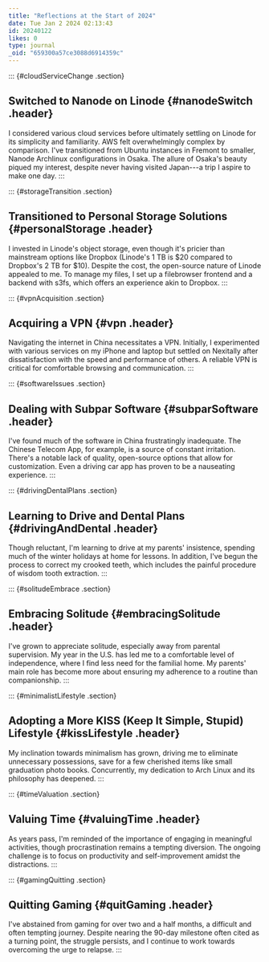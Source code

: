 ```yaml
---
title: "Reflections at the Start of 2024"
date: Tue Jan 2 2024 02:13:43
id: 20240122
likes: 0
type: journal
_oid: "659300a57ce3088d6914359c"
---
```

::: {#cloudServiceChange .section}
## Switched to Nanode on Linode {#nanodeSwitch .header}

I considered various cloud services before ultimately settling on Linode
for its simplicity and familiarity. AWS felt overwhelmingly complex by
comparison. I\'ve transitioned from Ubuntu instances in Fremont to
smaller, Nanode Archlinux configurations in Osaka. The allure of
Osaka\'s beauty piqued my interest, despite never having visited
Japan---a trip I aspire to make one day.
:::

::: {#storageTransition .section}
## Transitioned to Personal Storage Solutions {#personalStorage .header}

I invested in Linode\'s object storage, even though it\'s pricier than
mainstream options like Dropbox (Linode\'s 1 TB is \$20 compared to
Dropbox\'s 2 TB for \$10). Despite the cost, the open-source nature of
Linode appealed to me. To manage my files, I set up a filebrowser
frontend and a backend with s3fs, which offers an experience akin to
Dropbox.
:::

::: {#vpnAcquisition .section}
## Acquiring a VPN {#vpn .header}

Navigating the internet in China necessitates a VPN. Initially, I
experimented with various services on my iPhone and laptop but settled
on Nexitally after dissatisfaction with the speed and performance of
others. A reliable VPN is critical for comfortable browsing and
communication.
:::

::: {#softwareIssues .section}
## Dealing with Subpar Software {#subparSoftware .header}

I\'ve found much of the software in China frustratingly inadequate. The
Chinese Telecom App, for example, is a source of constant irritation.
There\'s a notable lack of quality, open-source options that allow for
customization. Even a driving car app has proven to be a nauseating
experience.
:::

::: {#drivingDentalPlans .section}
## Learning to Drive and Dental Plans {#drivingAndDental .header}

Though reluctant, I\'m learning to drive at my parents\' insistence,
spending much of the winter holidays at home for lessons. In addition,
I\'ve begun the process to correct my crooked teeth, which includes the
painful procedure of wisdom tooth extraction.
:::

::: {#solitudeEmbrace .section}
## Embracing Solitude {#embracingSolitude .header}

I\'ve grown to appreciate solitude, especially away from parental
supervision. My year in the U.S. has led me to a comfortable level of
independence, where I find less need for the familial home. My parents\'
main role has become more about ensuring my adherence to a routine than
companionship.
:::

::: {#minimalistLifestyle .section}
## Adopting a More KISS (Keep It Simple, Stupid) Lifestyle {#kissLifestyle .header}

My inclination towards minimalism has grown, driving me to eliminate
unnecessary possessions, save for a few cherished items like small
graduation photo books. Concurrently, my dedication to Arch Linux and
its philosophy has deepened.
:::

::: {#timeValuation .section}
## Valuing Time {#valuingTime .header}

As years pass, I\'m reminded of the importance of engaging in meaningful
activities, though procrastination remains a tempting diversion. The
ongoing challenge is to focus on productivity and self-improvement
amidst the distractions.
:::

::: {#gamingQuitting .section}
## Quitting Gaming {#quitGaming .header}

I\'ve abstained from gaming for over two and a half months, a difficult
and often tempting journey. Despite nearing the 90-day milestone often
cited as a turning point, the struggle persists, and I continue to work
towards overcoming the urge to relapse.
:::
